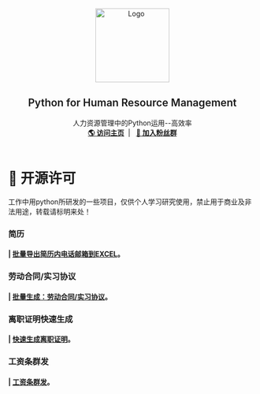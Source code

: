 <br />
<p align="center">
    <img src="https://static.xinrenxinshi.com/official4/pc/page-disease-yggl.png?v=1599218189554" alt="Logo" width="150" >
  </a>
  <h2 align="center" style="font-weight: 600">Python for Human Resource Management</h2>
  <p align="center">
    人力资源管理中的Python运用--高效率
    <br />
    <a href="https://jim6699.github.io/" target="blank"><strong>🌎 访问主页</strong></a>&nbsp;&nbsp;|&nbsp;&nbsp;
    <a href="https://jq.qq.com/?_wv=1027&k=B3minpvD" target="blank"><strong>💬 加入粉丝群</strong></a>
    <br />
    <br />
  </p>
</p>

# 📜 开源许可
工作中用python所研发的一些项目，仅供个人学习研究使用，禁止用于商业及非法用途，转载请标明来处！

###  简历
#### | [批量导出简历内电话邮箱到EXCEL](https://github.com/Jim6699/python_for_HRM/blob/main/%E7%AE%80%E5%8E%86/%E6%89%B9%E9%87%8F%E5%AF%BC%E5%87%BA%E7%AE%80%E5%8E%86%E5%86%85%E7%94%B5%E8%AF%9D%E9%82%AE%E7%AE%B1%E5%88%B0EXCEL "点我跳转")。
###  劳动合同/实习协议
#### | [批量生成：劳动合同/实习协议](https://github.com/Jim6699/python_for_HRM/tree/main/%E5%8A%B3%E5%8A%A8%E5%90%88%E5%90%8C%26%E5%AE%9E%E4%B9%A0%E5%8D%8F%E8%AE%AE "点我跳转")。
###  离职证明快速生成
#### | [快速生成离职证明](https://github.com/Jim6699/python_for_HRM/tree/main/%E7%A6%BB%E8%81%8C%E8%AF%81%E6%98%8E%E5%BF%AB%E9%80%9F%E7%94%9F%E6%88%90 "点我跳转")。
###  工资条群发
#### | [工资条群发](https://github.com/Jim6699/python_for_HRM/tree/main/%E5%B7%A5%E8%B5%84%E6%9D%A1%E7%BE%A4%E5%8F%91 "点我跳转")。
